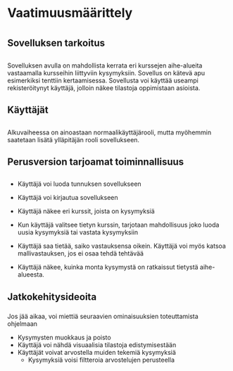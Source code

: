 # Vaatimuusmäärittely <h1>
## Sovelluksen tarkoitus <h2>
Sovelluksen avulla on mahdollista kerrata eri kurssejen aihe-alueita
vastaamalla kursseihin liittyviin kysymyksiin. Sovellus on kätevä apu
esimerkiksi tenttiin kertaamisessa. Sovellusta voi käyttää useampi
rekisteröitynyt käyttäjä, jolloin näkee tilastoja oppimistaan asioista.
## Käyttäjät <h2>
Alkuvaiheessa on ainoastaan normaalikäyttäjärooli, mutta myöhemmin saatetaan
lisätä ylläpitäjän rooli sovellukseen.

## Perusversion tarjoamat toiminnallisuus <h2>
* Käyttäjä voi luoda tunnuksen sovellukseen
* Käyttäjä voi kirjautua sovellukseen
  
* Käyttäjä näkee eri kurssit, joista on kysymyksiä
* Kun käyttäjä valitsee tietyn kurssin, tarjotaan mahdollisuus joko luoda uusia kysymyksiä tai vastata kysymyksiin
* Käyttäjä saa tietää, saiko vastauksensa oikein. Käyttäjä voi myös katsoa mallivastauksen, jos ei osaa tehdä tehtävää
* Käyttäjä näkee, kuinka monta kysymystä on ratkaissut tietystä aihe-alueesta.

## Jatkokehitysideoita <h3>
Jos jää aikaa, voi miettiä seuraavien ominaisuuksien toteuttamista ohjelmaan
* Kysymysten muokkaus ja poisto
* Käyttäjä voi nähdä visuaalisia tilastoja edistymisestään
* Käyttäjät voivat arvostella muiden tekemiä kysymyksiä
  * Kysymyksiä voisi filtteroia arvostelujen perusteella
